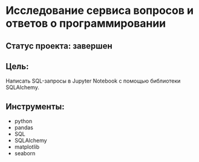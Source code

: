# Исследование сервиса вопросов и ответов о программировании
## Cтатус проекта: завершен
## Цель:
Написать SQL-запросы в Jupyter Notebook с помощью библиотеки SQLAlchemy.

## Инструменты:
- python
- pandas
- SQL
- SQLAlchemy
- matplotlib
- seaborn
